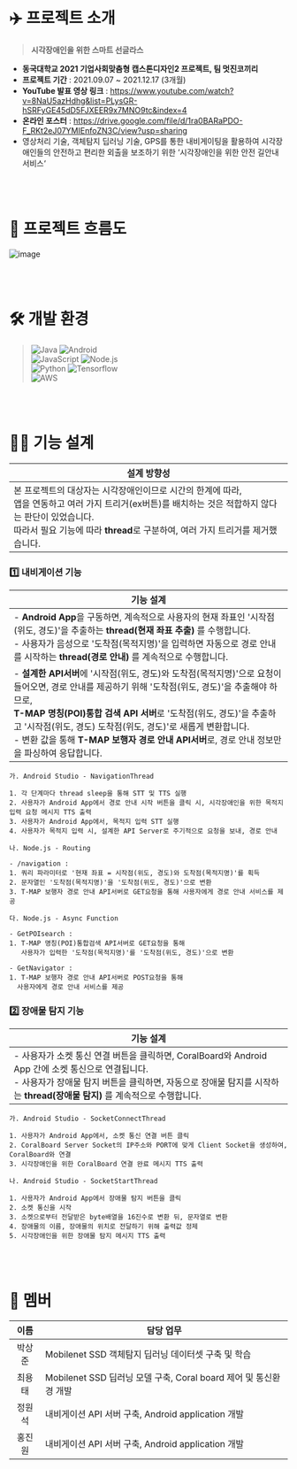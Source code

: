 # ✈️ 프로젝트 소개
> **시각장애인을 위한 스마트 선글라스**
- **동국대학교 2021 기업사회맞춤형 캡스톤디자인2 프로젝트, 팀 멋진코끼리**
- **프로젝트 기간** : 2021.09.07 ~ 2021.12.17 (3개월)
- **YouTube 발표 영상 링크** : https://www.youtube.com/watch?v=8NaU5azHdhg&list=PLysGR-hSRFyGE45dD5FJXEER9x7MNO9tc&index=4
- **온라인 포스터** : https://drive.google.com/file/d/1ra0BARaPDO-F_RKt2eJ07YMIEnfoZN3C/view?usp=sharing
- 영상처리 기술, 객체탐지 딥러닝 기술, GPS를 통한 내비게이팅을 활용하여 시각장애인들의 안전하고 편리한 외출을 보조하기 위한 ‘시각장애인을 위한 안전 길안내 서비스‘ 

<br><br>
# 📄 프로젝트 흐름도
![image](https://user-images.githubusercontent.com/75558861/214293305-1f1b1664-a1bc-47c0-acf4-0df8d0f8b38d.png)

<br><br>
# 🛠 개발 환경
> ![Java](https://img.shields.io/badge/java-007396?style=for-the-badge&logo=java&logoColor=white)
> ![Android](https://img.shields.io/badge/Android_Studio-3DDC84?style=for-the-badge&logo=android-studio&logoColor=white)
> <br>
> ![JavaScript](https://img.shields.io/badge/JavaScript-323330?style=for-the-badge&logo=javascript&logoColor=F7DF1E)
> ![Node.js](https://img.shields.io/badge/Node.js-339933?style=for-the-badge&logo=nodedotjs&logoColor=white)
> <br>
> ![Python](https://img.shields.io/badge/python-3776AB?style=for-the-badge&logo=python&logoColor=white)
> ![Tensorflow](https://img.shields.io/badge/TensorFlow-FF6F00?style=for-the-badge&logo=TensorFlow&logoColor=white)
> <br>
> ![AWS](https://img.shields.io/badge/amazonaws-232F3E?style=for-the-badge&logo=amazonaws&logoColor=white)

<br><br>
# 👩‍💻 기능 설계
| **설계 방향성**                                                                                                                                         |
|----------------------------------------------------------------------------------------------------------------------------------------------------|
| 본 프로젝트의 대상자는 시각장애인이므로 시간의 한계에 따라, <br> 앱을 연동하고 여러 가지 트리거(ex버튼)를 배치하는 것은 적합하지 않다는 판단이 있었습니다.<br/>따라서 필요 기능에 따라 **thread**로 구분하여, 여러 가지 트리거를 제거했습니다. |

### 1️⃣ 내비게이션 기능

| **기능 설계**                                                                                                                                                                                                                                                       |
|-----------------------------------------------------------------------------------------------------------------------------------------------------------------------------------------------------------------------------------------------------------------|
| - **Android App**을 구동하면, 계속적으로 사용자의 현재 좌표인 '시작점(위도, 경도)'을 추출하는 **thread(현재 좌표 추출)** 를 수행합니다. <br/> - 사용자가 음성으로 '도착점(목적지명)'을 입력하면 자동으로 경로 안내를 시작하는 **thread(경로 안내)** 를 계속적으로 수행합니다.<br/>                                                                         |
| - **설계한 API서버**에 '시작점(위도, 경도)와 도착점(목적지명)'으로 요청이 들어오면, 경로 안내를 제공하기 위해 '도착점(위도, 경도)'을 추출해야 하므로, <br> **T-MAP 명칭(POI)통합 검색 API 서버**로  '도착점(위도, 경도)'을 추출하고 '시작점(위도, 경도) 도착점(위도, 경도)'로 새롭게 변환합니다.<br/> - 변환 값을 통해 **T-MAP 보행자 경로 안내 API서버**로, 경로 안내 정보만을 파싱하여 응답합니다. |

```
가. Android Studio - NavigationThread
      
1. 각 단계마다 thread sleep을 통해 STT 및 TTS 실행 
2. 사용자가 Android App에서 경로 안내 시작 버튼을 클릭 시, 시각장애인을 위한 목적지 입력 요청 메시지 TTS 출력
3. 사용자가 Android App에서, 목적지 입력 STT 실행 
4. 사용자가 목적지 입력 시, 설계한 API Server로 주기적으로 요청을 보내, 경로 안내 
```

```
나. Node.js - Routing
   
- /navigation : 
1. 쿼리 파라미터로 '현재 좌표 = 시작점(위도, 경도)와 도착점(목적지명)'를 획득
2. 문자열인 '도착점(목적지명)'을 '도착점(위도, 경도)'으로 변환 
3. T-MAP 보행자 경로 안내 API서버로 GET요청을 통해 사용자에게 경로 안내 서비스를 제공 
```

```
다. Node.js - Async Function
 
- GetPOIsearch : 
1. T-MAP 명칭(POI)통합검색 API서버로 GET요청을 통해 
   사용자가 입력한 '도착점(목적지명)'를 '도착점(위도, 경도)'으로 변환
     
- GetNavigator : 
1. T-MAP 보행자 경로 안내 API서버로 POST요청을 통해 
  사용자에게 경로 안내 서비스를 제공
```    

 

### 2️⃣ 장애물 탐지 기능
| **기능 설계**                                                                                                                                                  |
|------------------------------------------------------------------------------------------------------------------------------------------------------------|
| - 사용자가 소켓 통신 연결 버튼을 클릭하면, CoralBoard와 Android App 간에 소켓 통신으로 연결됩니다. <br/> - 사용자가 장애물 탐지 버튼을 클릭하면, 자동으로 장애물 탐지를 시작하는 **thread(장애물 탐지)** 를 계속적으로 수행합니다.<br/> |



```
가. Android Studio - SocketConnectThread 
       
1. 사용자가 Android App에서, 소켓 통신 연결 버튼 클릭 
2. CoralBoard Server Socket의 IP주소와 PORT에 맞게 Client Socket을 생성하여, CoralBoard와 연결 
3. 시각장애인을 위한 CoralBoard 연결 완료 메시지 TTS 출력
```

```
나. Android Studio - SocketStartThread
      
1. 사용자가 Android App에서 장애물 탐지 버튼을 클릭
2. 소켓 통신을 시작
3. 소켓으로부터 전달받은 byte배열을 16진수로 변환 뒤, 문자열로 변환
4. 장애물의 이름, 장애물의 위치로 전달하기 위해 출력값 정제
5. 시각장애인을 위한 장애물 탐지 메시지 TTS 출력  
```

<br><br>
# 👥 멤버
|이름|담당 업무|
|:------:|--------------|
|박상준|Mobilenet SSD 객체탐지 딥러닝 데이터셋 구축 및 학습|
|최용태|Mobilenet SSD 딥러닝 모델 구축, Coral board 제어 및 통신환경 개발|
|정원석|내비게이션 API 서버 구축, Android application 개발|
|홍진원|내비게이션 API 서버 구축, Android application 개발|
